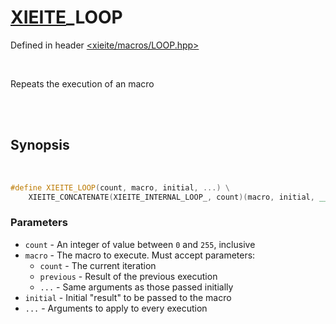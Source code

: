 # [XIEITE](../macros.md)_LOOP
Defined in header [<xieite/macros/LOOP.hpp>](../../include/xieite/macros/LOOP.hpp)

<br/>

Repeats the execution of an macro

<br/><br/>

## Synopsis

<br/>

```cpp
#define XIEITE_LOOP(count, macro, initial, ...) \
	XIEITE_CONCATENATE(XIEITE_INTERNAL_LOOP_, count)(macro, initial, __VA_ARGS__)
```
### Parameters
- `count` - An integer of value between `0` and `255`, inclusive
- `macro` - The macro to execute. Must accept parameters:
	- `count` - The current iteration
	- `previous` - Result of the previous execution
	- `...` - Same arguments as those passed initially
- `initial` - Initial "result" to be passed to the macro
- `...` - Arguments to apply to every execution
